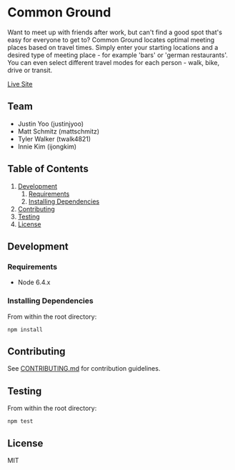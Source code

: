 # Common Ground

 Want to meet up with friends after work, but can't find a good spot that's easy for everyone to get to? Common Ground locates optimal meeting places based on travel times. Simply enter your starting locations and a desired type of meeting place - for example 'bars' or 'german restaurants'. You can even select different travel modes for each person - walk, bike, drive or transit. 

 [Live Site](https://findcommonground.herokuapp.com/)

## Team

  - Justin Yoo (justinjyoo)
  - Matt Schmitz (mattschmitz)
  - Tyler Walker (twalk4821)
  - Innie Kim (ijongkim)

## Table of Contents

1. [Development](#development)
    1. [Requirements](#requirements)
    1. [Installing Dependencies](#installing-dependencies)
1. [Contributing](#contributing)
1. [Testing](#testing)
1. [License](#license)

## Development

### Requirements

- Node 6.4.x

### Installing Dependencies

From within the root directory:
```
npm install
```

## Contributing

See [CONTRIBUTING.md](CONTRIBUTING.md) for contribution guidelines.

## Testing

From within the root directory:
```
npm test
```

## License

MIT

